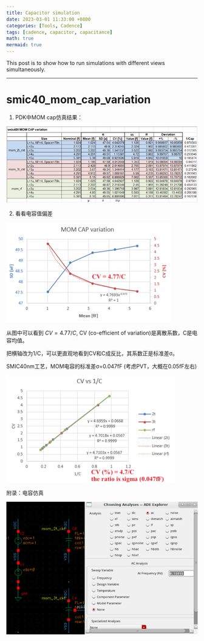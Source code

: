 ```yaml
---
title: Capacitor simulation
date: 2023-03-01 11:33:00 +0800
categories: [Tools, Cadence]
tags: [cadence, capacitor, capacitance]
math: true
mermaid: true
---
```


This post is to show how to run simulations with different views simultaneously.

---
# smic40_mom_cap_variation
1. PDK中MOM cap仿真结果：

![avatar](../../assets/figs/cadence/smic40_mom_cap_variation.png "smic40_mom_cap_variation")

2. 看看电容值偏差

![avatar](../../assets/figs/cadence/mom_cap_variation_1.png "mom_cap_variation_1")

从图中可以看到 $CV = 4.77/C$, CV (co-efficient of variation)是离散系数，C是电容均值。

把横轴改为1/C，可以更直观地看到CV和C成反比，其系数正是标准差σ。

SMIC40nm工艺，MOM电容的标准差σ=0.047fF (考虑PVT，大概在0.05fF左右)

![avatar](../../assets/figs/cadence/mom_cap_variation_2.png "mom_cap_variation_2")


附录：电容仿真

![avatar](../../assets/figs/cadence/cap_sim.png "cap_sim")
